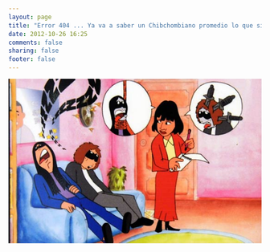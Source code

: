 ```yaml
--- 
layout: page
title: "Error 404 ... Ya va a saber un Chibchombiano promedio lo que significa un 404... "
date: 2012-10-26 16:25
comments: false
sharing: false
footer: false
---
```


<div align=center>
<img src="/404.png" alt="error 404, el siguiente programa">
</div>
